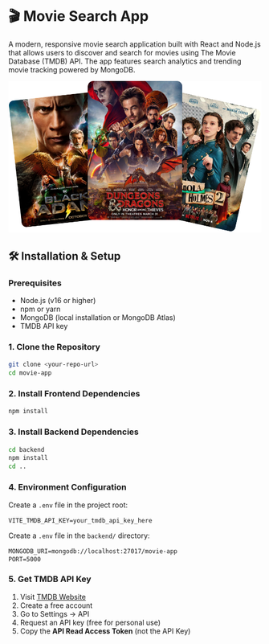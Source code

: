 # 🎬 Movie Search App

A modern, responsive movie search application built with React and Node.js that allows users to discover and search for movies using The Movie Database (TMDB) API. The app features search analytics and trending movie tracking powered by MongoDB.

![Movie Search App](./public/hero.png)

## 🛠️ Installation & Setup

### Prerequisites
- Node.js (v16 or higher)
- npm or yarn
- MongoDB (local installation or MongoDB Atlas)
- TMDB API key

### 1. Clone the Repository
```bash
git clone <your-repo-url>
cd movie-app
```

### 2. Install Frontend Dependencies
```bash
npm install
```

### 3. Install Backend Dependencies
```bash
cd backend
npm install
cd ..
```

### 4. Environment Configuration

Create a `.env` file in the project root:
```env
VITE_TMDB_API_KEY=your_tmdb_api_key_here
```

Create a `.env` file in the `backend/` directory:
```env
MONGODB_URI=mongodb://localhost:27017/movie-app
PORT=5000
```

### 5. Get TMDB API Key
1. Visit [TMDB Website](https://www.themoviedb.org/)
2. Create a free account
3. Go to Settings → API
4. Request an API key (free for personal use)
5. Copy the **API Read Access Token** (not the API Key)